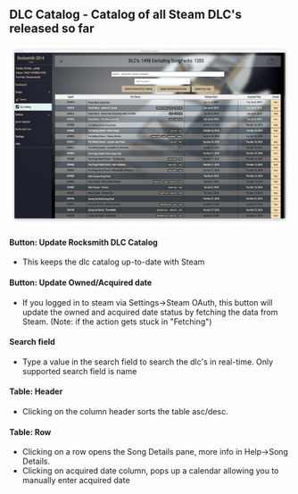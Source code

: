 ## DLC Catalog - Catalog of all Steam DLC's released so far
![](https://github.com/sandiz/rs-manager/raw/master/screenshots/images/songs.available.png)

#### Button: Update Rocksmith DLC Catalog
 - This keeps the dlc catalog up-to-date with Steam

#### Button: Update Owned/Acquired date
 - If you logged in to steam via Settings->Steam OAuth, this button will update the owned and acquired date status by fetching the data from Steam. (Note: if the action gets stuck in "Fetching")
 
#### Search field 
 - Type a value in the search field to search the dlc's in real-time. Only supported search field is name

#### Table: Header
 - Clicking on the column header sorts the table asc/desc. 

#### Table: Row
 - Clicking on a row opens the Song Details pane, more info in Help->Song Details.
 - Clicking on acquired date column, pops up a calendar allowing you to manually enter acquired date